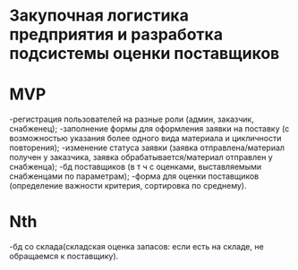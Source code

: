 #  Закупочная логистика предприятия и разработка подсистемы оценки поставщиков
# MVP
-регистрация пользователей на разные роли (админ, заказчик, снабженец);
-заполнение формы для оформления заявки на поставку (с возможностью указания более одного вида материала и цикличности повторения);
-изменение статуса заявки (заявка отправлена/материал получен у заказчика, заявка обрабатывается/материал отправлен у снабженца);
-бд поставщиков (в т ч с оценками, выставляемыми снабженцами по параметрам);
-форма для оценки поставщиков (определение важности критерия, сортировка по среднему).
# Nth
-бд со склада(складская оценка запасов: если есть на складе, не обращаемся к поставщику).
